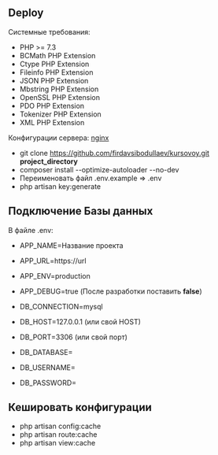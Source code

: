 ## Deploy

Системные требования: 
- PHP >= 7.3
- BCMath PHP Extension
- Ctype PHP Extension
- Fileinfo PHP Extension
- JSON PHP Extension
- Mbstring PHP Extension
- OpenSSL PHP Extension
- PDO PHP Extension 
- Tokenizer PHP Extension 
- XML PHP Extension

Конфигурации сервера:
[nginx](https://laravel.com/docs/8.x/deployment#nginx)

- git clone https://github.com/firdavsibodullaev/kursovoy.git **project_directory**
- composer install --optimize-autoloader --no-dev
- Переименовать файл .env.example => .env
- php artisan key:generate

## Подключение Базы данных

В файле .env:

- APP_NAME=Название проекта
- APP_URL=https://url
- APP_ENV=production
- APP_DEBUG=true (После разработки поставить **false**)


- DB_CONNECTION=mysql
- DB_HOST=127.0.0.1 (или свой HOST)
- DB_PORT=3306 (или свой порт)
- DB_DATABASE=
- DB_USERNAME=
- DB_PASSWORD=

## Кешировать конфигурации

- php artisan config:cache
- php artisan route:cache
- php artisan view:cache
